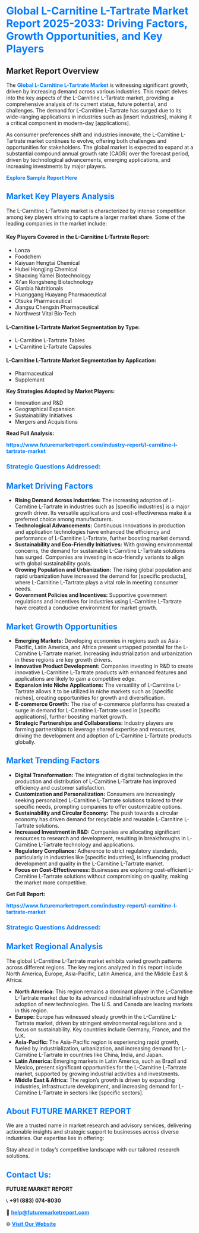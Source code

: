 <h1 style="color: #007BFF;">Global L-Carnitine L-Tartrate Market Report 2025-2033: Driving Factors, Growth Opportunities, and Key Players</h1>

<section id="overview">
<h2>Market Report Overview</h2>
<p>The <a href="https://www.futuremarketreport.com/industry-report/l-carnitine-l-tartrate-market" style="color: #007BFF; text-decoration: none;"><strong>Global L-Carnitine L-Tartrate Market</strong></a> is witnessing significant growth, driven by increasing demand across various industries. This report delves into the key aspects of the L-Carnitine L-Tartrate market, providing a comprehensive analysis of its current status, future potential, and challenges. The demand for L-Carnitine L-Tartrate has surged due to its wide-ranging applications in industries such as [insert industries], making it a critical component in modern-day [applications].</p>
<p>As consumer preferences shift and industries innovate, the L-Carnitine L-Tartrate market continues to evolve, offering both challenges and opportunities for stakeholders. The global market is expected to expand at a substantial compound annual growth rate (CAGR) over the forecast period, driven by technological advancements, emerging applications, and increasing investments by major players.</p>
</section>

<section id="overview">
<p><a href="https://www.futuremarketreport.com/request-sample/reportId=83843" style="color: #007BFF; text-decoration: none;"><strong>Explore Sample Report Here</strong></a></p>
</section>

<section id="key-players">
<h2 style="color: #007BFF;">Market Key Players Analysis</h2>
<p>The L-Carnitine L-Tartrate market is characterized by intense competition among key players striving to capture a larger market share. Some of the leading companies in the market include:</p>
<h4>Key Players Covered in the L-Carnitine L-Tartrate Report:</h4>
<ul><li>Lonza</li><li>Foodchem</li><li>Kaiyuan Hengtai Chemical</li><li>Hubei Hongjing Chemical</li><li>Shaoxing Yamei Biotechnology</li><li>Xi&#039;an Rongsheng Biotechnology</li><li>Glanbia Nutritionals</li><li>Huanggang Huayang Pharmaceutical</li><li>Otsuka Pharmaceutical</li><li>Jiangsu Chengxin Pharmaceutical</li><li>Northwest Vital Bio-Tech</li></ul>
<h4>L-Carnitine L-Tartrate Market Segmentation by Type:</h4>
<ul><li>L-Carnitine L-Tartrate Tables</li><li>L-Carnitine L-Tartrate Capsules</li></ul>

<h4>L-Carnitine L-Tartrate Market Segmentation by Application:</h4>
<ul><li>Pharmaceutical</li><li>Supplemant</li></ul>
<p><strong>Key Strategies Adopted by Market Players:</strong></p>
<ul>
<li>Innovation and R&D</li>
<li>Geographical Expansion</li>
<li>Sustainability Initiatives</li>
<li>Mergers and Acquisitions</li>
</ul>
</section>

<section>
<p><strong>Read Full Analysis: </strong></p><a href="https://www.futuremarketreport.com/industry-report/l-carnitine-l-tartrate-market" style="color: #007BFF; text-decoration: none;"><strong>https://www.futuremarketreport.com/industry-report/l-carnitine-l-tartrate-market</strong></a>
<h3 style="color: #007BFF;">Strategic Questions Addressed:</h3>
</section>

<section id="driving-factors">
<h2 style="color: #007BFF;">Market Driving Factors</h2>
<ul>
<li><strong>Rising Demand Across Industries:</strong> The increasing adoption of L-Carnitine L-Tartrate in industries such as [specific industries] is a major growth driver. Its versatile applications and cost-effectiveness make it a preferred choice among manufacturers.</li>
<li><strong>Technological Advancements:</strong> Continuous innovations in production and application technologies have enhanced the efficiency and performance of L-Carnitine L-Tartrate, further boosting market demand.</li>
<li><strong>Sustainability and Eco-Friendly Initiatives:</strong> With growing environmental concerns, the demand for sustainable L-Carnitine L-Tartrate solutions has surged. Companies are investing in eco-friendly variants to align with global sustainability goals.</li>
<li><strong>Growing Population and Urbanization:</strong> The rising global population and rapid urbanization have increased the demand for [specific products], where L-Carnitine L-Tartrate plays a vital role in meeting consumer needs.</li>
<li><strong>Government Policies and Incentives:</strong> Supportive government regulations and incentives for industries using L-Carnitine L-Tartrate have created a conducive environment for market growth.</li>
</ul>
</section>

<section id="growth-opportunities">
<h2 style="color: #007BFF;">Market Growth Opportunities</h2>
<ul>
<li><strong>Emerging Markets:</strong> Developing economies in regions such as Asia-Pacific, Latin America, and Africa present untapped potential for the L-Carnitine L-Tartrate market. Increasing industrialization and urbanization in these regions are key growth drivers.</li>
<li><strong>Innovative Product Development:</strong> Companies investing in R&D to create innovative L-Carnitine L-Tartrate products with enhanced features and applications are likely to gain a competitive edge.</li>
<li><strong>Expansion into Niche Applications:</strong> The versatility of L-Carnitine L-Tartrate allows it to be utilized in niche markets such as [specific niches], creating opportunities for growth and diversification.</li>
<li><strong>E-commerce Growth:</strong> The rise of e-commerce platforms has created a surge in demand for L-Carnitine L-Tartrate used in [specific applications], further boosting market growth.</li>
<li><strong>Strategic Partnerships and Collaborations:</strong> Industry players are forming partnerships to leverage shared expertise and resources, driving the development and adoption of L-Carnitine L-Tartrate products globally.</li>
</ul>
</section>

<section id="trending-factors">
<h2 style="color: #007BFF;">Market Trending Factors</h2>
<ul>
<li><strong>Digital Transformation:</strong> The integration of digital technologies in the production and distribution of L-Carnitine L-Tartrate has improved efficiency and customer satisfaction.</li>
<li><strong>Customization and Personalization:</strong> Consumers are increasingly seeking personalized L-Carnitine L-Tartrate solutions tailored to their specific needs, prompting companies to offer customizable options.</li>
<li><strong>Sustainability and Circular Economy:</strong> The push towards a circular economy has driven demand for recyclable and reusable L-Carnitine L-Tartrate solutions.</li>
<li><strong>Increased Investment in R&D:</strong> Companies are allocating significant resources to research and development, resulting in breakthroughs in L-Carnitine L-Tartrate technology and applications.</li>
<li><strong>Regulatory Compliance:</strong> Adherence to strict regulatory standards, particularly in industries like [specific industries], is influencing product development and quality in the L-Carnitine L-Tartrate market.</li>
<li><strong>Focus on Cost-Effectiveness:</strong> Businesses are exploring cost-efficient L-Carnitine L-Tartrate solutions without compromising on quality, making the market more competitive.</li>
</ul>
</section>

<section>
<p><strong>Get Full Report: </strong></p><a href="https://www.futuremarketreport.com/industry-report/l-carnitine-l-tartrate-market" style="color: #007BFF; text-decoration: none;"><strong>https://www.futuremarketreport.com/industry-report/l-carnitine-l-tartrate-market</strong></a>
<h3 style="color: #007BFF;">Strategic Questions Addressed:</h3>
</section>


<section id="regional-analysis">
<h2 style="color: #007BFF;">Market Regional Analysis</h2>
<p>The global L-Carnitine L-Tartrate market exhibits varied growth patterns across different regions. The key regions analyzed in this report include North America, Europe, Asia-Pacific, Latin America, and the Middle East & Africa:</p>
<ul>
<li><strong>North America:</strong> This region remains a dominant player in the L-Carnitine L-Tartrate market due to its advanced industrial infrastructure and high adoption of new technologies. The U.S. and Canada are leading markets in this region.</li>
<li><strong>Europe:</strong> Europe has witnessed steady growth in the L-Carnitine L-Tartrate market, driven by stringent environmental regulations and a focus on sustainability. Key countries include Germany, France, and the U.K.</li>
<li><strong>Asia-Pacific:</strong> The Asia-Pacific region is experiencing rapid growth, fueled by industrialization, urbanization, and increasing demand for L-Carnitine L-Tartrate in countries like China, India, and Japan.</li>
<li><strong>Latin America:</strong> Emerging markets in Latin America, such as Brazil and Mexico, present significant opportunities for the L-Carnitine L-Tartrate market, supported by growing industrial activities and investments.</li>
<li><strong>Middle East & Africa:</strong> The region’s growth is driven by expanding industries, infrastructure development, and increasing demand for L-Carnitine L-Tartrate in sectors like [specific sectors].</li>
</ul>
</section>

<footer>
<h2 style="color: #007BFF;">About FUTURE MARKET REPORT</h2>
<p>We are a trusted name in market research and advisory services, delivering actionable insights and strategic support to businesses across diverse industries. Our expertise lies in offering:</p>

<p>Stay ahead in today’s competitive landscape with our tailored research solutions.</p>

<h2 style="color: #007BFF;">Contact Us:</h2>
<p><strong>FUTURE MARKET REPORT</strong></p>
<p>📞 <strong>+91 (883) 074-8030</strong></p>
<p>📧 <strong><a href="mailto:help@futuremarketreport.com" style="color: #007BFF;">help@futuremarketreport.com</a></strong></p>
<p>🌐 <strong><a href="https://www.futuremarketreport.com/" style="color: #007BFF;">Visit Our Website</a></strong></p>
</footer>